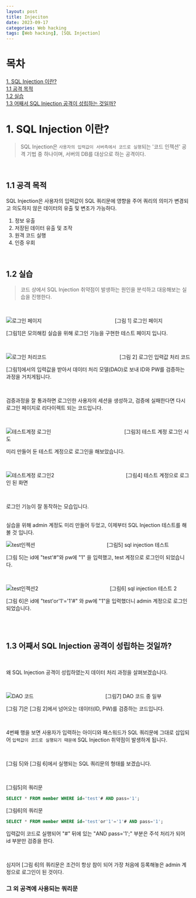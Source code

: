 ```yaml
---
layout: post
title: Injeciton
date: 2023-09-17
categories: Web hacking
tags: [Web hacking], [SQL Injection]
---
```


# 목차
[1. SQL Injection 이란?](1.-SQL-Injection-이란?)<br>
[1.1 공격 목적](1.1-공격-목적)<br>
[1.2 실습](1.2-실습)<br>
[1.3 어째서 SQL Injection 공격이 성립하는 것일까?](1.3-어째서-SQL-Injection-공격이-성립하는-것일까?)


# 1. SQL Injection 이란?

> SQL Injection은 `사용자의 입력값이 서버측에서 코드로 실행`되는 '코드 인젝션' 공격 기법 중 하나이며, 서버의 DB를 대상으로 하는 공격이다.

<br>

## 1.1 공격 목적
SQL Injection은 사용자의 입력값이 SQL 쿼리문에 영향을 주어 쿼리의 의미가 변경되고 의도하지 않은 데이터의 유출 및 변조가 가능하다.
1. 정보 유출
2. 저장된 데이터 유출 및 조작
3. 원격 코드 실행
4. 인증 우회

<br>

## 1.2 실습

> 코드 상에서 SQL Injection 취약점이 발생하는 원인을 분석하고 대응해보는 실습을 진행한다.

<br>

![로그인 페이지](../assets/23.09.17/loginpage.png)
              [그림 1] 로그인 페이지
<br>

[그림1]은 모의해킹 실습을 위해 로그인 기능을 구현한 테스트 페이지 입니다.

<br>

![로그인 처리코드](../assets/23.09.17/loginprocess.png)
              [그림 2] 로그인 입력값 처리 코드
<br>

[그림1]에서의 입력값을 받아서 데이터 처리 모델(DAO)로 보내 ID와 PW를 검증하는 과정을 거치게됩니다.

<br>

검증과정을 잘 통과하면 로그인한 사용자의 세션을 생성하고, 검증에 실패한다면 다시 로그인 페이지로 리다이렉트 되는 코드입니다.

<br>

![테스트계정 로그인](../assets/23.09.17/loginToTest.png)
              [그림3] 테스트 계정 로그인 시도
<br>

미리 만들어 둔 테스트 계정으로 로그인을 해보았습니다.

<br>

![테스트계정 로그인2](../assets/23.09.17/loginTest.png)              [그림4] 테스트 계정으로 로그인 된 화면

<br>

로그인 기능이 잘 동작하는 모습입니다.

<br> 
실습을 위해 admin 계정도 미리 만들어 두었고, 이제부터 SQL Injection 테스트를 해 볼 것 입니다.

![test인젝션](../assets/23.09.17/testInjection2.png)              [그림5] sql injection 테스트
<br>

[그림 5]는 id에 "test'#"와 pw에 "1" 을 입력했고, test 계정으로 로그인이 되었습니다.

<br>

![test인젝션2](../assets/23.09.17/adminInjection.png)              [그림6] sql injection 테스트 2
<br>

[그림 6]은 id에 "test'or'1'='1'#" 와 pw에 "1"을 입력했더니 admin 계정으로 로그인 되었습니다.

<br></br>

## 1.3 어째서 SQL Injection 공격이 성립하는 것일까?

<br>

왜 SQL Injection 공격이 성립하였는지 데이터 처리 과정을 살펴보겠습니다.

<br>

![DAO 코드](../assets/23.09.17/DaoCode.png)              [그림7] DAO 코드 중 일부

[그림 7]은 [그림 2]에서 넘어오는 데이터(ID, PW)를 검증하는 코드입니다.

<br>

4번째 행을 보면 사용자가 입력하는 아이디와 패스워드가 SQL 쿼리문에 그대로 삽입되어 `입력값이 코드로 실행되기 때문에` SQL Injection 취약점이 발생하게 됩니다.

<br>

[그림 5]와 [그림 6]에서 실행되는 SQL 쿼리문의 형태를 보겠습니다.

<br>

[그림5]의 쿼리문
```sql
SELECT * FROM member WHERE id='test'# AND pass='1';
```
[그림6]의 쿼리문
```sql
SELECT * FROM member WHERE id='test'or'1'='1'# AND pass='1';
```
입력값이 코드로 실행되어 "#" 뒤에 있는 "AND pass='1';" 부분은 주석 처리가 되어 id 부분만 검증을 한다.

<br>

심지어 [그림 6]의 쿼리문은 조건이 항상 참이 되어 가장 처음에 등록해놓은 admin 계정으로 로그인이 된 것이다.

### 그 외 공격에 사용되는 쿼리문
